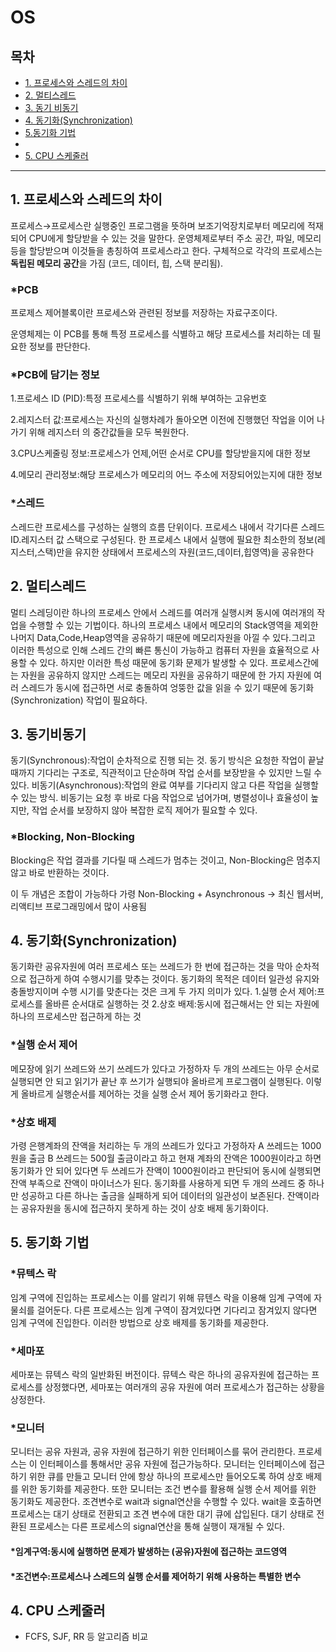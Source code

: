 # OS

## 목차
- [1. 프로세스와 스레드의 차이](#1-프로세스와-스레드의-차이)
- [2. 멀티스레드](#2-멀티스레드)
- [3. 동기 비동기](#3-동기비동기)
- [4. 동기화(Synchronization)](#4-동기화(Synchronization))
- [5.동기화 기법](#5-동기화기법)
- 
- [5. CPU 스케줄러](#5-cpu-스케줄러)

---

## 1. 프로세스와 스레드의 차이
프로세스→프로세스란 실행중인 프로그램을 뜻하며 보조기억장치로부터 메모리에 적재되어 CPU에게 할당받을 수 있는 것을 말한다. 운영체제로부터 주소 공간, 파일, 메모리 등을 할당받으며 이것들을 총칭하여 프로세스라고 한다. 구체적으로 각각의 프로세스는 **독립된 메모리 공간**을 가짐 (코드, 데이터, 힙, 스택 분리됨).

### *PCB
프로제스 제어블록이란 프로세스와 관련된 정보를 저장하는 자료구조이다.

운영체제는 이 PCB를 통해 특정 프로세스를 식별하고 해당 프로세스를 처리하는 데 필요한 정보를 판단한다.

### *PCB에 담기는 정보

1.프로세스 ID (PID):특정 프로세스를 식별하기 위해 부여하는 고유번호

2.레지스터 값:프로세스는 자신의 실행차례가 돌아오면 이전에 진행했던 작업을 이어 나가기 위해 레지스터 의 중간값들을 모두 복원한다.

3.CPU스케줄링 정보:프로세스가 언제,어떤 순서로 CPU를 할당받을지에 대한 정보

4.메모리 관리정보:해당 프로세스가 메모리의 어느 주소에 저장되어있는지에 대한 정보

### *스레드
스레드란 프로세스를 구성하는 실행의 흐름 단위이다. 프로세스 내에서 각기다른 스레드ID.레지스터 값 스택으로 구성된다. 한 프로세스 내에서 실행에 필요한 최소한의 정보(레지스터,스택)만을 유지한 상태에서 프로세스의 자원(코드,데이터,힙영역)을 공유한다

## 2. 멀티스레드
멀티 스레딩이란 하나의 프로세스 안에서 스레드를 여러개 실행시켜 동시에 여러개의 작업을 수행할 수 있는 기법이다. 하나의 프로세스 내에서 메모리의 Stack영역을 제외한 나머지 Data,Code,Heap영역을 공유하기 때문에 메모리자원을 아낄 수 있다.그리고 이러한 특성으로 인해 스레드 간의 빠른 통신이 가능하고 컴퓨터 자원을 효율적으로 사용할 수 있다. 하지만 이러한 특성 때문에 동기화 문제가 발생할 수 있다. 프로세스간에는 자원을 공유하지 않지만 스레드는 메모리 자원을 공유하기 때문에 한 가지 자원에 여러 스레드가 동시에 접근하면 서로 충돌하여 엉뚱한 값을 읽을 수 있기 때문에 동기화(Synchronization) 작업이 필요하다.

## 3. 동기비동기
동기(Synchronous):작업이 순차적으로 진행 되는 것.
동기 방식은 요청한 작업이 끝날 때까지 기다리는 구조로, 직관적이고 단순하며 작업 순서를 보장받을 수 있지만 느릴 수 있다.
비동기(Asynchronous):작업의 완료 여부를 기다리지 않고 다른 작업을 실행할 수 있는 방식.
비동기는 요청 후 바로 다음 작업으로 넘어가며, 병렬성이나 효율성이 높지만, 작업 순서를 보장하지 않아 복잡한 로직 제어가 필요할 수 있다.

### *Blocking, Non-Blocking
Blocking은 작업 결과를 기다릴 때 스레드가 멈추는 것이고, Non-Blocking은 멈추지 않고 바로 반환하는 것이다.

이 두 개념은 조합이 가능하다 가령 
Non-Blocking + Asynchronous -> 최신 웹서버, 리액티브 프로그래밍에서 많이 사용됨



## 4. 동기화(Synchronization)
동기화란 공유자원에 여러 프로세스 또는 쓰레드가 한 번에 접근하는 것을 막아 순차적으로 접근하게 하여 수행시기를 맞추는 것이다.
동기화의 목적은 데이터 일관성 유지와 충돌방지이며 
수행 시기를 맞춘다는 것은 크게 두 가지 의미가 있다.
1.실행 순서 제어:프로세스를 올바른 순서대로 실행하는 것
2.상호 배제:동시에 접근해서는 안 되는 자원에 하나의 프로세스만 접근하게 하는 것
### *실행 순서 제어
메모장에 읽기 쓰레드와 쓰기 쓰레드가 있다고 가정하자 두 개의 쓰레드는 아무 순서로 실행되면 안 되고 읽기가 끝난 후 쓰기가 실행되야 올바르게 프로그램이 실행된다. 이렇게 올바르게 실행순서를 제어하는 것을 실행 순서 제어 동기화라고 한다.
### *상호 배제
가령 은행계좌의 잔액을 처리하는 두 개의 쓰레드가 있다고 가정하자 A 쓰레드는 1000원을 출금 B 쓰레드는 500월 출금이라고 하고 현재 계좌의 잔액은 1000원이라고 하면 동기화가 안 되어 있다면 두 쓰레드가 잔액이 1000원이라고 판단되어 동시에 실행되면 잔액 부족으로 잔액이 마이너스가 된다. 동기화를 사용하게 되면 두 개의 쓰레드 중 하나만 성공하고 다른 하나는 출금을 실패하게 되어 데이터의 일관성이 보존된다. 잔액이라는 공유자원을 동시에 접근하지 못하게 하는 것이 상호 배제 동기화이다.

## 5. 동기화 기법
### *뮤텍스 락
임계 구역에 진입하는 프로세스는 이를 알리기 위해 뮤텐스 락을 이용해 임계 구역에 자물쇠를 걸어둔다. 다른 프로세스는 임계 구역이 잠겨있다면 기다리고 잠겨있지 않다면 임계 구역에 진입한다. 이러한 방법으로 상호 배제를 동기화를 제공한다.
### *세마포
세마포는 뮤텍스 락의 일반화된 버전이다. 뮤텍스 락은 하나의 공유자원에 접근하는 프로세스를 상정했다면, 세마포는 여러개의 공유 자원에 여러 프로세스가 접근하는 상황을 상정한다.
### *모니터
모니터는 공유 자원과, 공유 자원에 접근하기 위한 인터페이스를 묶어 관리한다. 프로세스는 이 인터페이스를 통해서만 공유 자원에 접근가능하다. 모니터는 인터페이스에 접근하기 위한 큐를 만들고 모니터 안에 항상 하나의 프로세스만 들어오도록 하여 상호 배제를 위한 동기화를 제공한다. 또한 모니터는 조건 변수를 활용해 실행 순서 제어를 위한 동기화도 제공한다. 
조견변수로 wait과 signal연산을 수행할 수 있다. wait을 호출하면 프로세스는 대기 상태로 전환되고 조견 변수에 대한 대기 큐에 삽입된다. 대기 상태로 전환된 프로세스는 다른 프로세스의 signal연산을 통해 실행이 재개될 수 있다.

#### *임계구역:동시에 실행하면 문제가 발생하는 (공유)자원에 접근하는 코드영역
#### *조건변수:프로세스나 스레드의 실행 순서를 제어하기 위해 사용하는 특별한 변수 




## 4. CPU 스케줄러
- FCFS, SJF, RR 등 알고리즘 비교

